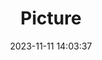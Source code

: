 ---
weight: 1
images:
- /images/edited/198.jpeg
title: Picture
date: 2023-11-11 14:03:37
tags:
- luminar
- work
---